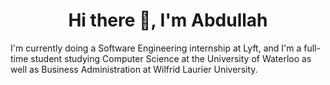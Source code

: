 <h1 align="center">Hi there 👋, I'm Abdullah</h1>

I'm currently doing a Software Engineering internship at Lyft, and I'm a full-time student studying Computer Science at the University of Waterloo as well as Business Administration at Wilfrid Laurier University. 

<!--
**abdshd/abdshd** is a ✨ _special_ ✨ repository because its `README.md` (this file) appears on your GitHub profile.

Here are some ideas to get you started:

- 🔭 I’m currently working on ...
- 🌱 I’m currently learning ...
- 👯 I’m looking to collaborate on ...
- 🤔 I’m looking for help with ...
- 💬 Ask me about ...
- 📫 How to reach me: ...
- 😄 Pronouns: ...
- ⚡ Fun fact: ...
-->
